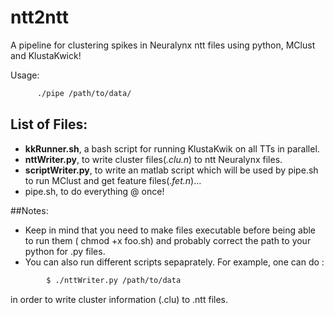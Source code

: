 # ntt2ntt
A pipeline for clustering spikes in Neuralynx ntt files using python, MClust and KlustaKwick!

Usage:
```bash
      ./pipe /path/to/data/
```
## List of Files:

* **kkRunner.sh**, a bash script for running KlustaKwik on all TTs in parallel.
* **nttWriter.py**, to write cluster files(*.clu.n*) to ntt Neuralynx files.
* **scriptWriter.py**, to write an matlab script which will be used by pipe.sh to run MClust and get feature files(*.fet.n*)...
* pipe.sh, to do everything @ once!

##Notes:

* Keep in mind that you need to make files executable before being able to run them ( chmod +x foo.sh) and probably correct the path to your python for .py files.
* You can also run different scripts sepaprately. For example, one can do :
```bash
        $ ./nttWriter.py /path/to/data
```
in order to write cluster information (.clu) to .ntt files.
